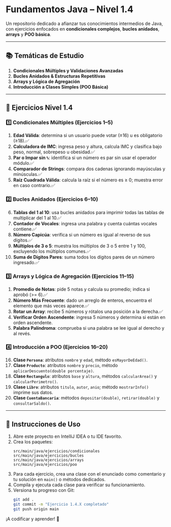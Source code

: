 # Fundamentos Java – Nivel 1.4

Un repositorio dedicado a afianzar tus conocimientos intermedios de Java, con ejercicios enfocados en **condicionales complejos**, **bucles anidados**, **arrays** y **POO básica**.

---

## 📚 Temáticas de Estudio

1. **Condicionales Múltiples y Validaciones Avanzadas**
2. **Bucles Anidados & Estructuras Repetitivas**
3. **Arrays y Lógica de Agregación**
4. **Introducción a Clases Simples (POO Básica)**

---

## 📝 Ejercicios Nivel 1.4

### 1️⃣ Condicionales Múltiples (Ejercicios 1–5)
1. **Edad Válida**: determina si un usuario puede votar (≥16) u es obligatorio (≥18).✅
2. **Calculadora de IMC**: ingresa peso y altura, calcula IMC y clasifica bajo peso, normal, sobrepeso u obesidad.✅
3. **Par o Impar sin `%`**: identifica si un número es par sin usar el operador módulo.✅
4. **Comparador de Strings**: compara dos cadenas ignorando mayúsculas y minúsculas.✅
5. **Raíz Cuadrada Válida**: calcula la raíz si el número es ≥ 0; muestra error en caso contrario.✅

### 2️⃣ Bucles Anidados (Ejercicios 6–10)
6. **Tablas del 1 al 10**: usa bucles anidados para imprimir todas las tablas de multiplicar del 1 al 10.✅
7. **Contador de Vocales**: ingresa una palabra y cuenta cuántas vocales contiene.✅
8. **Número Capicúa**: verifica si un número es igual al reverso de sus dígitos.✅
9. **Múltiplos de 3 o 5**: muestra los múltiplos de 3 o 5 entre 1 y 100, excluyendo los múltiplos comunes.✅
10. **Suma de Dígitos Pares**: suma todos los dígitos pares de un número ingresado.✅
    
### 3️⃣ Arrays y Lógica de Agregación (Ejercicios 11–15)
1. **Promedio de Notas**: pide 5 notas y calcula su promedio; indica si aprobó (>= 6).✅
2. **Número Más Frecuente**: dado un arreglo de enteros, encuentra el elemento que más veces aparece.✅
3. **Rotar un Array**: recibe 5 números y rótalos una posición a la derecha.✅
4. **Verificar Orden Ascendente**: ingresa 5 números y determina si están en orden ascendente.
5. **Palabra Palíndroma**: comprueba si una palabra se lee igual al derecho y al revés.

### 4️⃣ Introducción a POO (Ejercicios 16–20)
16. **Clase `Persona`**: atributos `nombre` y `edad`, método `esMayorDeEdad()`.
17. **Clase `Producto`**: atributos `nombre` y `precio`, método `aplicarDescuento(double porcentaje)`.
18. **Clase `Rectangulo`**: atributos `base` y `altura`, métodos `calcularArea()` y `calcularPerimetro()`.
19. **Clase `Libro`**: atributos `titulo`, `autor`, `anio`; método `mostrarInfo()` imprime sus datos.
20. **Clase `CuentaBancaria`**: métodos `depositar(double)`, `retirar(double)` y `consultarSaldo()`.

---

## 🚀 Instrucciones de Uso

1. Abre este proyecto en IntelliJ IDEA o tu IDE favorito.
2. Crea los paquetes:
   ```
   src/main/java/ejercicios/condicionales
   src/main/java/ejercicios/bucles
   src/main/java/ejercicios/arrays
   src/main/java/ejercicios/poo
   ```
3. Para cada ejercicio, crea una clase con el enunciado como comentario y tu solución en `main()` o métodos dedicados.
4. Compila y ejecuta cada clase para verificar su funcionamiento.
5. Versiona tu progreso con Git:
   ```bash
   git add .
   git commit -m "Ejercicio 1.4.X completado"
   git push origin main
   ```

¡A codificar y aprender! 💪
